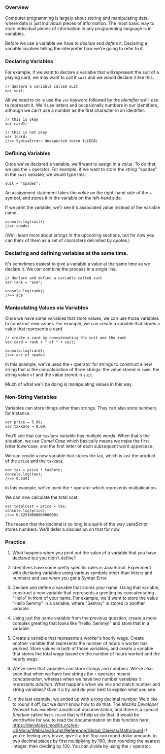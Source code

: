 ### Overview

Computer programming is largely about storing and manipulating data, where data
is just individual pieces of information. The most basic way to store individual
pieces of information in any programming language is in variables.

Before we use a variable we have to _declare_ and _define_ it. Declaring a
variable involves telling the interpreter how we're going to refer to it.

### Declaring Variables

For example, if we want to declare a variable that will represent the suit of a
playing card, we may want to call it `suit` and we would declare it like this.

    // declare a variable called suit
    var suit;

All we need to do is use the `var` keyword followed by the _identifier_ we'll
use to represent it. We'll use letters and occasionally numbers in our
identifiers, although we can't use a number as the first character in an
identifier.

    // this is okay
    var card1;

    // this is not okay
    var 1card;
    //=> SyntaxError: Unexpected token ILLEGAL

### Defining Variables

Once we've declared a variable, we'll want to assign in a _value_. To do that,
we use the `=` operator. For example, if we want to store the _string_ "spades"
in the `suit` variable, we would type this:

    suit = "spades";

An assignment statement takes the _value_ on the right-hand side of the `=`
symbol, and stores it in the variable on the left-hand side.

If we print the variable, we'll see it's associated value instead of the
variable name.

    console.log(suit);
    //=> spades

(We'll learn more about _strings_ in the upcoming sections, but for now you can
think of them as a set of characters delimited by quotes.)

### Declaring and defining variables at the same time.

It's sometimes easiest to give a variable a value at the same time as we declare
it. We can combine the process in a single line.

    // declare and define a variable called suit
    var rank = "ace";

    console.log(rank);
    //=> ace

### Manipulating Values via Variables

Once we have some variables that store values, we can use those variables to
construct new values. For example, we can create a variable that stores a value
that represents a card.

    // create a card by concatenating the suit and the rank
    var card = rank + " of " + suit;

    console.log(card);
    //=> ace of spades

In this example, we've used the `+` operator for strings to construct a new
string that is the concatenation of three strings: the value stored in `rank`,
the string value ` of ` and the value stored in `suit`.

Much of what we'll be doing is manipulating values in this way.

### Non-String Variables

Variables can store things other than strings. They can also store numbers, for
instance.

    var price = 5.99;
    var taxRate = 0.09;

You'll see that our `taxRate` variable has multiple words. When that's the
situation, we use _Camel Case_ which basically means we make the first letter
lowercase, and the first letter of each subsequent word uppercase.

We can create a new variable that stores the tax, which is just the product of
the `price` and the `taxRate`.

    var tax = price * taxRate;
    console.log(tax);
    //=> 0.5391

In this example, we've used the `*` operator which represents multiplication.

We can now calculate the total cost.

    var totalCost = price + tax;
    console.log(price);
    //=> 6.52910000000000001

The reason that the decimal is so long is a quirk of the way JavaScript stores
numbers. We'll defer a discussion on that for now.

### Practice

1. What happens when you print out the value of a variable that you have
declared but you didn't define?

2. Identifiers have some pretty specific rules in JavaScript. Experiment with
declaring variables using various symbols other than letters and numbers and see
when you get a Syntax Error.

3. Declare and define a variable that stores your name. Using that variable,
construct a new variable that represents a greeting by concatentating "Hello" in
front of your name. For example, we'd want to store the value "Hello Semmy" in a
variable, where "Semmy" is stored in another variable.

4. Using just the name variable from the previous question, create a more
complex greeting that looks like "Hello, Semmy!" and store that in a variable.

5. Create a variable that represents a worker's hourly wage. Create another
variable that represents the number of hours a worker has worked. Store values
in both of those variables, and create a variable that stores the total wage
based on the number of hours worked and the hourly wage.

6. We've seen that variables can store strings and numbers. We've also seen that
when we have two strings the `+` operator means _concatenation_, whereas when we
have two number variables it represents _addition_. What happens when we mix and
match number and string variables? Give it a try and do your best to explain
what you see.

7. In the last example, we ended up with a long decimal number. We'd
like to round it off, but we don't know how to do that. The _Mozilla
Developer Network_ has excellent JavaScript documentation, and there
is a special _function_ called `Math.round` that will help us do
that. It would be worthwhile for you to read the documentation on this
function here:
https://developer.mozilla.org/en-US/docs/Web/JavaScript/Reference/Global_Objects/Math/round
If you're feeling very brave, give it a try! You can round dollar amounts to two
decimal places by first multiplying by 100, then rounding the nearest integer,
then dividing by 100. You can divide by using the `/` operator.